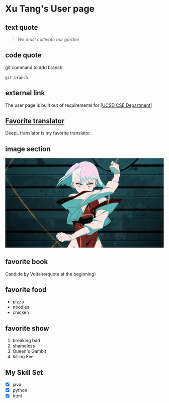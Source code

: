 # **Xu Tang's User page**
## text quote
> *We must cultivate our garden*

## code quote
git command to add branch

`git branch`
## external link
The user page is built out of requirements for [[UCSD CSE Department](https://cse.ucsd.edu/)]

## [Favorite translator](https://www.deepl.com/en/translator)
DeepL translator is my favorite translator.
## image section
![lucy](https://github.com/XuTang9/Lab1/blob/creating-webpage/lucy.jpeg)
## favorite book
Candide by Voltaire(quote at the beginning)
## favorite food
- pizza
- noodles
- chicken
## favorite show
1. breaking bad
2. shameless
3. Queen's Gambit
4. killing Eve
## My Skill Set
- [x] java
- [x] python
- [x] html